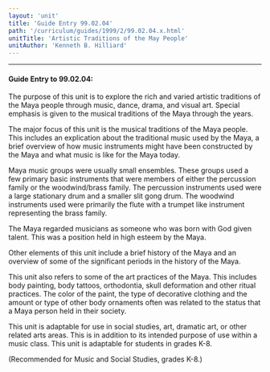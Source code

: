 ```yaml
---
layout: 'unit'
title: 'Guide Entry 99.02.04'
path: '/curriculum/guides/1999/2/99.02.04.x.html'
unitTitle: 'Artistic Traditions of the May People'
unitAuthor: 'Kenneth B. Hilliard'
---
```


<body>
<hr/>
 <h4>
  Guide Entry to 99.02.04:
 </h4>
 The purpose of this unit is to explore the rich and varied artistic traditions of the Maya people through music, dance, drama, and visual art.  Special emphasis is given to the musical traditions of the Maya through the years.
 <p>
  The major focus of this unit is the musical traditions of the Maya people.  This includes an explication about the traditional music used by the Maya, a brief overview of how music instruments might have been constructed by the Maya and what music is like for the Maya today.
 </p>
 <p>
  Maya music groups were usually small ensembles.  These groups used a few primary basic instruments that were members of either the percussion family or the woodwind/brass family.  The percussion instruments used were a large stationary drum and a smaller slit gong drum.  The woodwind instruments used were primarily the flute with a trumpet like instrument representing the brass family.
 </p>
 <p>
  The Maya regarded musicians as someone who was born with God given talent.  This was a position held in high esteem by the Maya.
 </p>
 <p>
  Other elements of this unit include a brief history of the Maya and an overview of some of the significant periods in the history of the Maya.
 </p>
 <p>
  This unit also refers to some of the art practices of the Maya.  This includes body painting, body tattoos, orthodontia, skull deformation and other ritual practices.  The color of the paint, the type of decorative clothing and the amount or type of other body ornaments often was related to the status that a Maya person held in their society.
 </p>
 <p>
  This unit is adaptable for use in social studies, art, dramatic art, or other related arts areas.  This is in addition to its intended purpose of use within a music class.  This unit is adaptable for students in grades K-8.
 </p>
 <p>
  (Recommended for Music and Social Studies, grades K-8.)
 </p>

</body>
